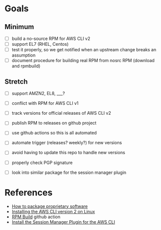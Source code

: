 # Goals

## Minimum

- [ ] build a no-source RPM for AWS CLI v2
- [ ] support EL7 (RHEL, Centos)
- [ ] test it properly, so we get notified when an upstream change breaks an assumption
- [ ] document procedure for building real RPM from nosrc RPM (download and rpmbuild)

## Stretch

- [ ] support AMZN2, EL8, ___?
- [ ] conflict with RPM for AWS CLI v1
- [ ] track versions for official releases of AWS CLI v2
- [ ] publish RPM to releases on github project
- [ ] use github actions so this is all automated
- [ ] automate trigger (releases? weekly?) for new versions
- [ ] avoid having to update this repo to handle new versions
- [ ] properly check PGP signature
- [ ] look into similar package for the session manager plugin


# References

* [How to package proprietary software](https://developers.redhat.com/blog/2014/12/10/how-to-package-proprietary-software/)
* [Installing the AWS CLI version 2 on Linux](https://docs.aws.amazon.com/cli/latest/userguide/install-cliv2-linux.html)
* [RPM Build](https://github.com/marketplace/actions/rpm-build) github action
* [Install the Session Manager Plugin for the AWS CLI](https://docs.aws.amazon.com/systems-manager/latest/userguide/session-manager-working-with-install-plugin.html)
